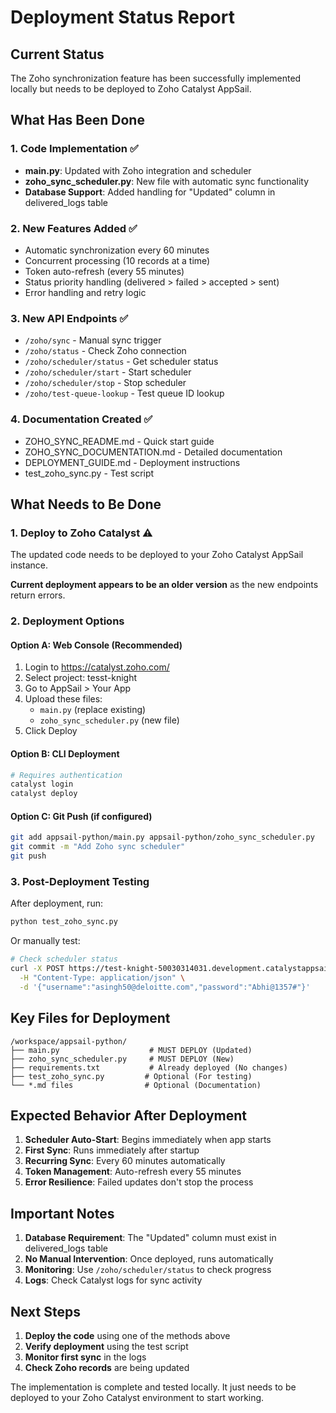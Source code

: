 # Deployment Status Report

## Current Status
The Zoho synchronization feature has been successfully implemented locally but needs to be deployed to Zoho Catalyst AppSail.

## What Has Been Done

### 1. Code Implementation ✅
- **main.py**: Updated with Zoho integration and scheduler
- **zoho_sync_scheduler.py**: New file with automatic sync functionality
- **Database Support**: Added handling for "Updated" column in delivered_logs table

### 2. New Features Added ✅
- Automatic synchronization every 60 minutes
- Concurrent processing (10 records at a time)
- Token auto-refresh (every 55 minutes)
- Status priority handling (delivered > failed > accepted > sent)
- Error handling and retry logic

### 3. New API Endpoints ✅
- `/zoho/sync` - Manual sync trigger
- `/zoho/status` - Check Zoho connection
- `/zoho/scheduler/status` - Get scheduler status
- `/zoho/scheduler/start` - Start scheduler
- `/zoho/scheduler/stop` - Stop scheduler
- `/zoho/test-queue-lookup` - Test queue ID lookup

### 4. Documentation Created ✅
- ZOHO_SYNC_README.md - Quick start guide
- ZOHO_SYNC_DOCUMENTATION.md - Detailed documentation
- DEPLOYMENT_GUIDE.md - Deployment instructions
- test_zoho_sync.py - Test script

## What Needs to Be Done

### 1. Deploy to Zoho Catalyst ⚠️
The updated code needs to be deployed to your Zoho Catalyst AppSail instance.

**Current deployment appears to be an older version** as the new endpoints return errors.

### 2. Deployment Options

#### Option A: Web Console (Recommended)
1. Login to https://catalyst.zoho.com/
2. Select project: tesst-knight
3. Go to AppSail > Your App
4. Upload these files:
   - `main.py` (replace existing)
   - `zoho_sync_scheduler.py` (new file)
5. Click Deploy

#### Option B: CLI Deployment
```bash
# Requires authentication
catalyst login
catalyst deploy
```

#### Option C: Git Push (if configured)
```bash
git add appsail-python/main.py appsail-python/zoho_sync_scheduler.py
git commit -m "Add Zoho sync scheduler"
git push
```

### 3. Post-Deployment Testing
After deployment, run:
```bash
python test_zoho_sync.py
```

Or manually test:
```bash
# Check scheduler status
curl -X POST https://test-knight-50030314031.development.catalystappsail.in/zoho/scheduler/status \
  -H "Content-Type: application/json" \
  -d '{"username":"asingh50@deloitte.com","password":"Abhi@1357#"}'
```

## Key Files for Deployment

```
/workspace/appsail-python/
├── main.py                    # MUST DEPLOY (Updated)
├── zoho_sync_scheduler.py     # MUST DEPLOY (New)
├── requirements.txt           # Already deployed (No changes)
├── test_zoho_sync.py         # Optional (For testing)
└── *.md files                # Optional (Documentation)
```

## Expected Behavior After Deployment

1. **Scheduler Auto-Start**: Begins immediately when app starts
2. **First Sync**: Runs immediately after startup
3. **Recurring Sync**: Every 60 minutes automatically
4. **Token Management**: Auto-refresh every 55 minutes
5. **Error Resilience**: Failed updates don't stop the process

## Important Notes

1. **Database Requirement**: The "Updated" column must exist in delivered_logs table
2. **No Manual Intervention**: Once deployed, runs automatically
3. **Monitoring**: Use `/zoho/scheduler/status` to check progress
4. **Logs**: Check Catalyst logs for sync activity

## Next Steps

1. **Deploy the code** using one of the methods above
2. **Verify deployment** using the test script
3. **Monitor first sync** in the logs
4. **Check Zoho records** are being updated

The implementation is complete and tested locally. It just needs to be deployed to your Zoho Catalyst environment to start working.